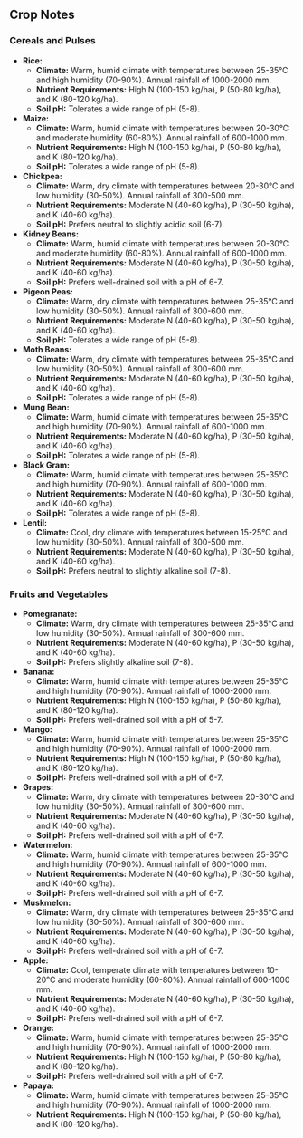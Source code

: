 ## Crop Notes

### Cereals and Pulses

* **Rice:**
    * **Climate:** Warm, humid climate with temperatures between 25-35°C and high humidity (70-90%). Annual rainfall of 1000-2000 mm.
    * **Nutrient Requirements:** High N (100-150 kg/ha), P (50-80 kg/ha), and K (80-120 kg/ha).
    * **Soil pH:** Tolerates a wide range of pH (5-8).
* **Maize:**
    * **Climate:** Warm, humid climate with temperatures between 20-30°C and moderate humidity (60-80%). Annual rainfall of 600-1000 mm.
    * **Nutrient Requirements:** High N (100-150 kg/ha), P (50-80 kg/ha), and K (80-120 kg/ha).
    * **Soil pH:** Tolerates a wide range of pH (5-8).
* **Chickpea:**
    * **Climate:** Warm, dry climate with temperatures between 20-30°C and low humidity (30-50%). Annual rainfall of 300-500 mm.
    * **Nutrient Requirements:** Moderate N (40-60 kg/ha), P (30-50 kg/ha), and K (40-60 kg/ha).
    * **Soil pH:** Prefers neutral to slightly acidic soil (6-7).
* **Kidney Beans:**
    * **Climate:** Warm, humid climate with temperatures between 20-30°C and moderate humidity (60-80%). Annual rainfall of 600-1000 mm.
    * **Nutrient Requirements:** Moderate N (40-60 kg/ha), P (30-50 kg/ha), and K (40-60 kg/ha).
    * **Soil pH:** Prefers well-drained soil with a pH of 6-7.
* **Pigeon Peas:**
    * **Climate:** Warm, dry climate with temperatures between 25-35°C and low humidity (30-50%). Annual rainfall of 300-600 mm.
    * **Nutrient Requirements:** Moderate N (40-60 kg/ha), P (30-50 kg/ha), and K (40-60 kg/ha).
    * **Soil pH:** Tolerates a wide range of pH (5-8).
* **Moth Beans:**
    * **Climate:** Warm, dry climate with temperatures between 25-35°C and low humidity (30-50%). Annual rainfall of 300-600 mm.
    * **Nutrient Requirements:** Moderate N (40-60 kg/ha), P (30-50 kg/ha), and K (40-60 kg/ha).
    * **Soil pH:** Tolerates a wide range of pH (5-8).
* **Mung Bean:**
    * **Climate:** Warm, humid climate with temperatures between 25-35°C and high humidity (70-90%). Annual rainfall of 600-1000 mm.
    * **Nutrient Requirements:** Moderate N (40-60 kg/ha), P (30-50 kg/ha), and K (40-60 kg/ha).
    * **Soil pH:** Tolerates a wide range of pH (5-8).
* **Black Gram:**
    * **Climate:** Warm, humid climate with temperatures between 25-35°C and high humidity (70-90%). Annual rainfall of 600-1000 mm.
    * **Nutrient Requirements:** Moderate N (40-60 kg/ha), P (30-50 kg/ha), and K (40-60 kg/ha).
    * **Soil pH:** Tolerates a wide range of pH (5-8).
* **Lentil:**
    * **Climate:** Cool, dry climate with temperatures between 15-25°C and low humidity (30-50%). Annual rainfall of 300-500 mm.
    * **Nutrient Requirements:** Moderate N (40-60 kg/ha), P (30-50 kg/ha), and K (40-60 kg/ha).
    * **Soil pH:** Prefers neutral to slightly alkaline soil (7-8).

### Fruits and Vegetables

* **Pomegranate:**
    * **Climate:** Warm, dry climate with temperatures between 25-35°C and low humidity (30-50%). Annual rainfall of 300-600 mm.
    * **Nutrient Requirements:** Moderate N (40-60 kg/ha), P (30-50 kg/ha), and K (40-60 kg/ha).
    * **Soil pH:** Prefers slightly alkaline soil (7-8).
* **Banana:**
    * **Climate:** Warm, humid climate with temperatures between 25-35°C and high humidity (70-90%). Annual rainfall of 1000-2000 mm.
    * **Nutrient Requirements:** High N (100-150 kg/ha), P (50-80 kg/ha), and K (80-120 kg/ha).
    * **Soil pH:** Prefers well-drained soil with a pH of 5-7.
* **Mango:**
    * **Climate:** Warm, humid climate with temperatures between 25-35°C and high humidity (70-90%). Annual rainfall of 1000-2000 mm.
    * **Nutrient Requirements:** High N (100-150 kg/ha), P (50-80 kg/ha), and K (80-120 kg/ha).
    * **Soil pH:** Prefers well-drained soil with a pH of 6-7.
* **Grapes:**
    * **Climate:** Warm, dry climate with temperatures between 20-30°C and low humidity (30-50%). Annual rainfall of 300-600 mm.
    * **Nutrient Requirements:** Moderate N (40-60 kg/ha), P (30-50 kg/ha), and K (40-60 kg/ha).
    * **Soil pH:** Prefers well-drained soil with a pH of 6-7.
* **Watermelon:**
    * **Climate:** Warm, humid climate with temperatures between 25-35°C and high humidity (70-90%). Annual rainfall of 600-1000 mm.
    * **Nutrient Requirements:** Moderate N (40-60 kg/ha), P (30-50 kg/ha), and K (40-60 kg/ha).
    * **Soil pH:** Prefers well-drained soil with a pH of 6-7.
* **Muskmelon:**
    * **Climate:** Warm, dry climate with temperatures between 25-35°C and low humidity (30-50%). Annual rainfall of 300-600 mm.
    * **Nutrient Requirements:** Moderate N (40-60 kg/ha), P (30-50 kg/ha), and K (40-60 kg/ha).
    * **Soil pH:** Prefers well-drained soil with a pH of 6-7.
* **Apple:**
    * **Climate:** Cool, temperate climate with temperatures between 10-20°C and moderate humidity (60-80%). Annual rainfall of 600-1000 mm.
    * **Nutrient Requirements:** Moderate N (40-60 kg/ha), P (30-50 kg/ha), and K (40-60 kg/ha).
    * **Soil pH:** Prefers well-drained soil with a pH of 6-7.
* **Orange:**
    * **Climate:** Warm, humid climate with temperatures between 25-35°C and high humidity (70-90%). Annual rainfall of 1000-2000 mm.
    * **Nutrient Requirements:** High N (100-150 kg/ha), P (50-80 kg/ha), and K (80-120 kg/ha).
    * **Soil pH:** Prefers well-drained soil with a pH of 6-7.
* **Papaya:**
    * **Climate:** Warm, humid climate with temperatures between 25-35°C and high humidity (70-90%). Annual rainfall of 1000-2000 mm.
    * **Nutrient Requirements:** High N (100-150 kg/ha), P (50-80 kg/ha), and K (80-120 kg/ha).
